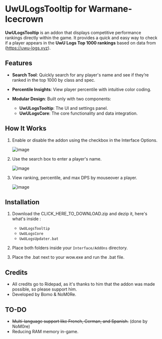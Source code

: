 # UwULogsTooltip for Warmane-Icecrown

**UwULogsTooltip** is an addon that displays competitive performance rankings directly within the game. It provides a quick and easy way to check if a player appears in the **UwU Logs Top 1000 rankings** based on data from (https://uwu-logs.xyz).

## Features

- **Search Tool**: Quickly search for any player's name and see if they’re ranked in the top 1000 by class and spec.

- **Percentile Insights**: View player percentile with intuitive color coding.

- **Modular Design**: Built only with two components:
  
  - **UwULogsTooltip**: The UI and settings panel.
  - **UwULogsCore**: The core functionality and data integration.

## How It Works

1. Enable or disable the addon using the checkbox in the Interface Options.
   
   ![image](https://github.com/user-attachments/assets/e8657ed9-8744-46bd-b1d1-8fbc2fc9d8e0)

3. Use the search box to enter a player's name.

   ![image](https://github.com/user-attachments/assets/c2bf8e43-6ae4-4adc-a196-383a6f672699)
   
5. View ranking, percentile, and max DPS by mouseover a player.
   
   ![image](https://github.com/user-attachments/assets/7e2ea7b0-c60f-4e88-896a-cf190f1eed39)

## Installation

1. Download the CLICK_HERE_TO_DOWNLOAD.zip and dezip it, here's what's inside :
    - `UwULogsTooltip`
    - `UwULogsCore`
    - `UwULogsUpdater.bat`
      
2. Place both folders inside your `Interface/AddOns` directory.
   
3. Place the .bat next to your wow.exe and run the .bat file.


## Credits

- All credits go to Ridepad, as it's thanks to him that the addon was made possible, so please support him.
- Developed by Bomo & NoM0Re.

## TO-DO

- ~~Multi-language support like French, German, and Spanish.~~ (done by NoM0re)
- Reducing RAM memory in-game.
